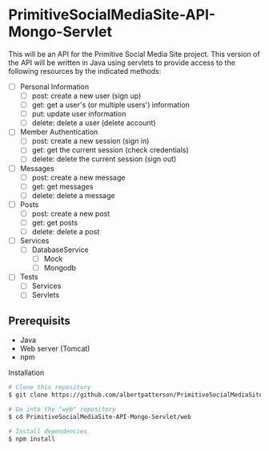 # PrimitiveSocialMediaSite-API-Mongo-Servlet
This will be an API for the Primitive Social Media Site project. This version of the API will be written in Java using servlets to provide access to the following resources by the indicated methods:
- [ ] Personal Information
  - [ ] post: create a new user (sign up)
  - [ ] get: get a user's (or multiple users') information
  - [ ] put: update user information
  - [ ] delete: delete a user (delete account)
- [ ] Member Authentication
  - [ ] post: create a new session (sign in)
  - [ ] get: get the current session (check credentials)
  - [ ] delete: delete the current session (sign out)
- [ ] Messages
  - [ ] post: create a new message
  - [ ] get: get messages
  - [ ] delete: delete a message
- [ ] Posts
  - [ ] post: create a new post
  - [ ] get: get posts
  - [ ] delete: delete a post
- [ ] Services
  - [ ] DatabaseService
    - [ ] Mock
    - [ ] Mongodb
- [ ] Tests
  - [ ] Services
  - [ ] Servlets

## Prerequisits
* Java
* Web server (Tomcat)
* npm

Installation
```bash
# Clone this repository
$ git clone https://github.com/albertpatterson/PrimitiveSocialMediaSite-API-Mongo-Servlet.git

# Go into the "web" repository
$ cd PrimitiveSocialMediaSite-API-Mongo-Servlet/web

# Install dependencies
$ npm install
```
